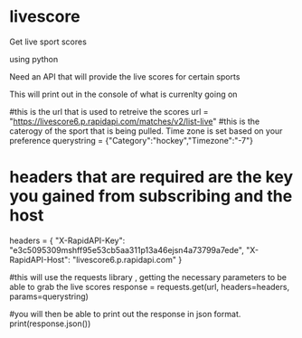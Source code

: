 # livescore
Get live sport scores


using python

Need an API that will provide the live scores for certain sports

This will print out in the console of what is currenlty going on


#this is the url that is used to retreive the scores 
url = "https://livescore6.p.rapidapi.com/matches/v2/list-live"
#this is the caterogy of the sport that is being pulled. Time zone is set based on your preference
querystring = {"Category":"hockey","Timezone":"-7"}
# headers that are required are the key you gained from subscribing and the host
headers = {
	"X-RapidAPI-Key": "e3c5095309mshff95e53cb5aa311p13a46ejsn4a73799a7ede",
	"X-RapidAPI-Host": "livescore6.p.rapidapi.com"
}

#this will use the requests library , getting the necessary parameters to be able to grab the live scores
response = requests.get(url, headers=headers, params=querystring)

#you will then be able to print out the response in json format.
print(response.json())
